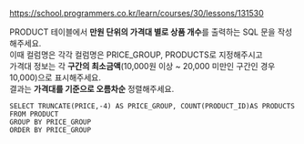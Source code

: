 https://school.programmers.co.kr/learn/courses/30/lessons/131530

PRODUCT 테이블에서 **만원 단위의 가격대 별로 상품 개수**를 출력하는 SQL 문을 작성해주세요.  
이때 컬럼명은 각각 컬럼명은 PRICE_GROUP, PRODUCTS로 지정해주시고  
가격대 정보는 각 **구간의 최소금액**(10,000원 이상 ~ 20,000 미만인 구간인 경우 10,000)으로 표시해주세요.  
결과는 **가격대를 기준으로 오름차순** 정렬해주세요.

```
SELECT TRUNCATE(PRICE,-4) AS PRICE_GROUP, COUNT(PRODUCT_ID)AS PRODUCTS
FROM PRODUCT
GROUP BY PRICE_GROUP
ORDER BY PRICE_GROUP
```
